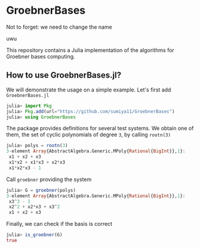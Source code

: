 # GroebnerBases

Not to forget: we need to change the name

uwu

This repository contains a Julia implementation of the algorithms for Groebner bases computing.

## How to use GroebnerBases.jl?

We will demonstrate the usage on a simple example. Let's first add `GroebnerBases.jl`

```julia
julia> import Pkg
julia> Pkg.add(url="https://github.com/sumiya11/GroebnerBases")
julia> using GroebnerBases
```

The package provides definitions for several test systems. We obtain one of them, the set of cyclic polynomials of degree `3`, by calling `rootn(3)`

```julia
julia> polys = rootn(3)
3-element Array{AbstractAlgebra.Generic.MPoly{Rational{BigInt}},1}:
 x1 + x2 + x3
 x1*x2 + x1*x3 + x2*x3
 x1*x2*x3 - 1
```

Call `groebner` providing the system

```julia
julia> G = groebner(polys)
3-element Array{AbstractAlgebra.Generic.MPoly{Rational{BigInt}},1}:
 x3^3 - 1
 x2^2 + x2*x3 + x3^2
 x1 + x2 + x3
```

Finally, we can check if the basis is correct

```julia
julia> is_groebner(G)
true
```
